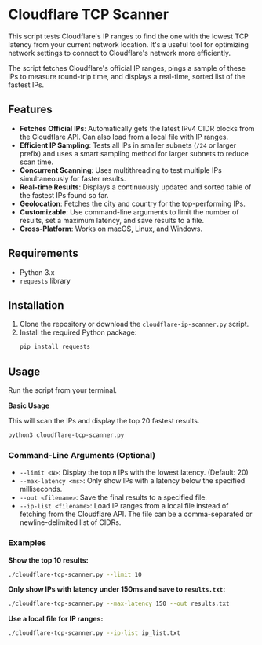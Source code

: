 # Cloudflare TCP Scanner

This script tests Cloudflare's IP ranges to find the one with the lowest TCP latency from your current network location. It's a useful tool for optimizing network settings to connect to Cloudflare's network more efficiently.

The script fetches Cloudflare's official IP ranges, pings a sample of these IPs to measure round-trip time, and displays a real-time, sorted list of the fastest IPs.

## Features

*   **Fetches Official IPs**: Automatically gets the latest IPv4 CIDR blocks from the Cloudflare API. Can also load from a local file with IP ranges.
*   **Efficient IP Sampling**: Tests all IPs in smaller subnets (`/24` or larger prefix) and uses a smart sampling method for larger subnets to reduce scan time.
*   **Concurrent Scanning**: Uses multithreading to test multiple IPs simultaneously for faster results.
*   **Real-time Results**: Displays a continuously updated and sorted table of the fastest IPs found so far.
*   **Geolocation**: Fetches the city and country for the top-performing IPs.
*   **Customizable**: Use command-line arguments to limit the number of results, set a maximum latency, and save results to a file.
*   **Cross-Platform**: Works on macOS, Linux, and Windows.

## Requirements

*   Python 3.x
*   `requests` library

## Installation

1.  Clone the repository or download the `cloudflare-ip-scanner.py` script.
2.  Install the required Python package:
    ```bash
    pip install requests
    ```

## Usage

Run the script from your terminal.

**Basic Usage**

This will scan the IPs and display the top 20 fastest results.

```bash
python3 cloudflare-tcp-scanner.py
```

### Command-Line Arguments (Optional)

*   `--limit <N>`: Display the top `N` IPs with the lowest latency. (Default: 20)
*   `--max-latency <ms>`: Only show IPs with a latency below the specified milliseconds.
*   `--out <filename>`: Save the final results to a specified file.
*   `--ip-list <filename>`: Load IP ranges from a local file instead of fetching from the Cloudflare API. The file can be a comma-separated or newline-delimited list of CIDRs.

### Examples

**Show the top 10 results:**

```bash
./cloudflare-tcp-scanner.py --limit 10
```

**Only show IPs with latency under 150ms and save to `results.txt`:**

```bash
./cloudflare-tcp-scanner.py --max-latency 150 --out results.txt
```

**Use a local file for IP ranges:**

```bash
./cloudflare-tcp-scanner.py --ip-list ip_list.txt
```